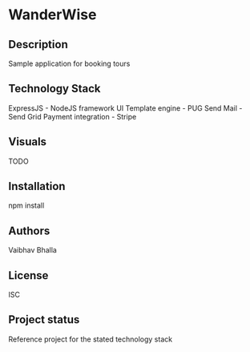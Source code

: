 # WanderWise

## Description
Sample application for booking tours

## Technology Stack
ExpressJS - NodeJS framework
UI Template engine - PUG
Send Mail - Send Grid
Payment integration - Stripe

## Visuals
TODO

## Installation
npm install

## Authors
Vaibhav Bhalla

## License
ISC

## Project status
Reference project for the stated technology stack
